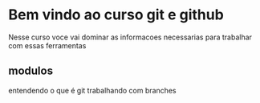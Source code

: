 # Bem vindo ao curso git e github
Nesse curso voce vai dominar as informacoes necessarias para trabalhar com essas ferramentas

## modulos

entendendo o que é git
trabalhando com branches

